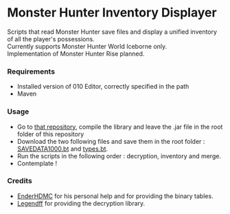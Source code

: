 # Monster Hunter Inventory Displayer
Scripts that read Monster Hunter save files and display a unified inventory of all the player's possessions. <br/>
Currently supports Monster Hunter World Iceborne only. <br/>
Implementation of Monster Hunter Rise planned.

### Requirements
- Installed version of 010 Editor, correctly specified in the path
- Maven

### Usage
- Go to [that repository](https://github.com/LEGENDFF/mhw-Savecrypt), compile the library and leave the .jar file in the root folder of this repository
- Download the two following files and save them in the root folder : [SAVEDATA1000.bt](https://github.com/EnderHDMC/MHWISaveEditor/blob/master/res/mapping/SAVEDATA1000.bt) and [types.bt](https://github.com/EnderHDMC/MHWISaveEditor/blob/master/res/mapping/types.bt).
- Run the scripts in the following order : decryption, inventory and merge.
- Contemplate !

### Credits
- [EnderHDMC](https://github.com/EnderHDMC) for his personal help and for providing the binary tables. <br/>
- [Legendff](https://github.com/LEGENDFF) for providing the decryption library.
